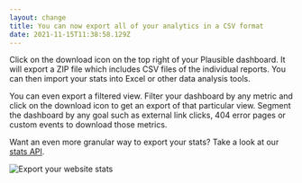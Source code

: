 ```yaml
---
layout: change
title: You can now export all of your analytics in a CSV format
date: 2021-11-15T11:38:58.129Z
---
```

Click on the download icon on the top right of your Plausible dashboard. It will export a ZIP file which includes CSV files of the individual reports. You can then import your stats into Excel or other data analysis tools.

You can even export a filtered view. Filter your dashboard by any metric and click on the download icon to get an export of that particular view. Segment the dashboard by any goal such as external link clicks, 404 error pages or custom events to download those metrics.

Want an even more granular way to export your stats? Take a look at our [stats API](https://plausible.io/docs/stats-api).

![Export your website stats](https://plausible.io/docs/img/download-website-stats.png)
